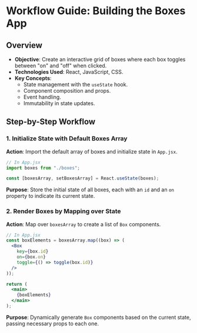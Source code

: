 # Workflow Guide: Building the Boxes App

## Overview

- **Objective**: Create an interactive grid of boxes where each box toggles between "on" and "off" when clicked.
- **Technologies Used**: React, JavaScript, CSS.
- **Key Concepts**:
  - State management with the `useState` hook.
  - Component composition and props.
  - Event handling.
  - Immutability in state updates.

## Step-by-Step Workflow

### 1. Initialize State with Default Boxes Array

**Action**: Import the default array of boxes and initialize state in `App.jsx`.

```jsx
// In App.jsx
import boxes from "./boxes";

const [boxesArray, setBoxesArray] = React.useState(boxes);
```

**Purpose**: Store the initial state of all boxes, each with an `id` and an `on` property to indicate its current state.

### 2. Render Boxes by Mapping over State

**Action**: Map over `boxesArray` to create a list of `Box` components.

```jsx
// In App.jsx
const boxElements = boxesArray.map((box) => (
  <Box 
    key={box.id} 
    on={box.on} 
    toggle={() => toggle(box.id)}
  />
));

return (
  <main>
    {boxElements}
  </main>
);
```

**Purpose**: Dynamically generate `Box` components based on the current state, passing necessary props to each one.

